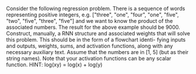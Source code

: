 Consider the following regression problem. There is a sequence of words representing positive integers, e.g.
["three", "one", "four", "one", "five", "two", "five", "three", "five"]
and we want to know the product of the associated numbers. The result for the above example should be 9000.
Construct, manually, a RNN structure and associated weights that will solve this problem. This should be in the form of a flowchart identi- fying inputs and outputs, weights, sums, and activation functions, along with any necessary auxiliary text. Assume that the numbers are in [1, 5] (but as their string names). Note that your activation functions can be any scalar function.
HINT: log(xy) = log(x) + log(y)
